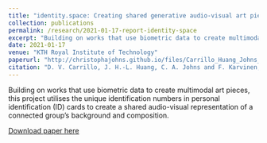 ```yaml
---
title: "identity.space: Creating shared generative audio-visual art pieces based on NFC data in ID cards"
collection: publications
permalink: /research/2021-01-17-report-identity-space
excerpt: "Building on works that use biometric data to create multimodal art pieces, this project utilises the unique identification numbers in personal identification (ID) cards to create a shared audio-visual representation of a connected group’s background and composition."
date: 2021-01-17
venue: "KTH Royal Institute of Technology"
paperurl: "http://christophajohns.github.io/files/Carrillo_Huang_Johns_Karvinen_identityspace_2021.pdf"
citation: "D. V. Carrillo, J. H.-L. Huang, C. A. Johns and F. Karvinen, &quot;identity.space: Creating shared generative audio-visual art pieces based on NFC data in ID cards.&quot; <i>KTH Royal Institute of Technology</i>, 2021."
---
```


Building on works that use biometric data to create multimodal art pieces, this project utilises the unique identification numbers in personal identification (ID) cards to create a shared audio-visual representation of a connected group’s background and composition.

[Download paper here](http://christophajohns.github.io/files/Carrillo_Huang_Johns_Karvinen_identityspace_2021.pdf)
